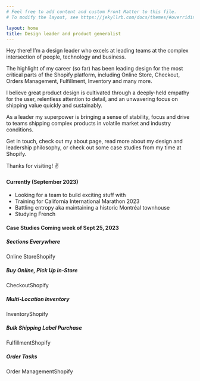 ```yaml
---
# Feel free to add content and custom Front Matter to this file.
# To modify the layout, see https://jekyllrb.com/docs/themes/#overriding-theme-defaults

layout: home
title: Design leader and product generalist
---
```


Hey there! I’m a design leader who excels at leading teams at the complex intersection of people, technology and business. 

The highlight of my career (so far) has been leading design for the most critical parts of the Shopify platform, including Online Store, Checkout, Orders Management, Fulfillment, Inventory and many more. 

I believe great product design is cultivated through a deeply-held empathy for the user, relentless attention to detail, and an unwavering focus on shipping value quickly and sustainably.

As a leader my superpower is bringing a sense of stability, focus and drive to teams shipping complex products in volatile market and industry conditions.

Get in touch, check out my about page, read more about my design and leadership philosophy, or check out some case studies from my time at Shopify.

Thanks for visiting! <span class="emoji">&#x270C;</span>


#### Currently (September 2023)

- Looking for a team to build exciting stuff with
- Training for California International Marathon 2023
- Battling entropy aka maintaining a historic Montréal townhouse
- Studying French


#### Case Studies <span class="status notification">Coming week of Sept 25, 2023</span>


<div class="case-study-list">
    <a>
        <h5>Sections Everywhere</h5>
        <p><span>Online Store</span>Shopify</p>
    </a>
    <a>
        <h5>Buy Online, Pick Up In&#8209;Store</h5>
        <p><span>Checkout</span>Shopify</p>
    </a>
    <a>    
        <h5>Multi&#8209;Location Inventory</h5>
        <p><span>Inventory</span>Shopify</p>
    </a>
    <a>
        <h5>Bulk Shipping Label Purchase</h5>
        <p><span>Fulfillment</span>Shopify</p>
    </a>
    <a>
        <h5>Order Tasks</h5>
        <p><span>Order Management</span>Shopify</p>
    </a>
</div><!-- cast-study-list -->
